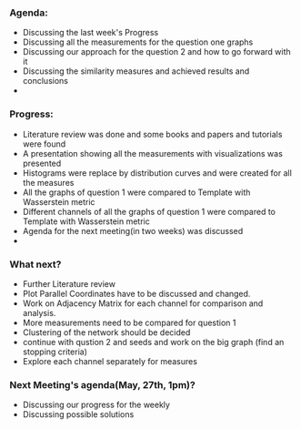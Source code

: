 ### Agenda:

* Discussing the last week's Progress
* Discussing all the measurements for the question one graphs
* Discussing our approach for the question 2 and how to go forward with it
* Discussing the similarity measures and achieved results and conclusions
*

### Progress:

* Literature review was done and some books and papers and tutorials were found
* A presentation showing all the measurements with visualizations was presented
* Histograms were replace by distribution curves and were created for all the measures
* All the graphs of question 1 were compared to Template with Wasserstein metric
* Different channels of all the graphs of question 1 were compared to Template with Wasserstein metric
* Agenda for the next meeting(in two weeks) was discussed
* 

### What next?

* Further Literature review
* Plot Parallel Coordinates have to be discussed and changed.
* Work on Adjacency Matrix for each channel for comparison and analysis.
* More measurements need to be compared for question 1
* Clustering of the network should be decided
* continue with qustion 2 and seeds and work on the big graph (find an stopping criteria)
* Explore each channel separately for measures

### Next Meeting's agenda(May, 27th, 1pm)?

* Discussing our progress for the weekly
* Discussing possible solutions
